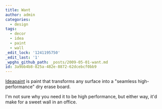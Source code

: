 ```yaml
---
title: Want
author: admin
categories:
  - design
tags:
  - decor
  - idea
  - paint
  - wall
_edit_lock: '1241195750'
_edit_last: '1'
_wpghs_github_path: _posts/2009-05-01-want.md
id: 3a9bb4b8-825a-482e-8872-62dcebcf0bb9
---
```

<p><a href="http://www.ideapaint.com/">Ideapaint</a> is paint that transforms any surface into a "seamless high-performance" dry erase board.</p>
<p>I'm not sure why you need it to be high performance, but either way, it'd make for a sweet wall in an office.</p>
